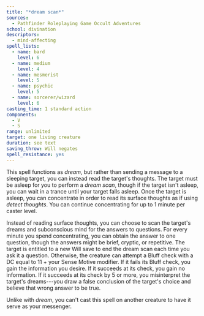 ```yaml
---
title: "*dream scan*"
sources:
  - Pathfinder Roleplaying Game Occult Adventures
school: divination
descriptors:
  - mind-affecting
spell_lists:
  - name: bard
    level: 6
  - name: medium
    level: 4
  - name: mesmerist
    level: 5
  - name: psychic
    level: 5
  - name: sorcerer/wizard
    level: 6
casting_time: 1 standard action
components:
  - V
  - S
range: unlimited
target: one living creature
duration: see text
saving_throw: Will negates
spell_resistance: yes
---
```


This spell functions as *dream*, but rather than sending a message to a sleeping target, you can instead read the target's thoughts. The target must be asleep for you to perform a *dream scan*, though if the target isn't asleep, you can wait in a trance until your target falls asleep. Once the target is asleep, you can concentrate in order to read its surface thoughts as if using *detect thoughts*. You can continue concentrating for up to 1 minute per caster level.

Instead of reading surface thoughts, you can choose to scan the target's dreams and subconscious mind for the answers to questions. For every minute you spend concentrating, you can obtain the answer to one question, though the answers might be brief, cryptic, or repetitive. The target is entitled to a new Will save to end the dream scan each time you ask it a question. Otherwise, the creature can attempt a Bluff check with a DC equal to 11 + your Sense Motive modifier. If it fails its Bluff check, you gain the information you desire. If it succeeds at its check, you gain no information. If it succeeds at its check by 5 or more, you misinterpret the target's dreams---you draw a false conclusion of the target's choice and believe that wrong answer to be true.

Unlike with *dream*, you can't cast this spell on another creature to have it serve as your messenger.
